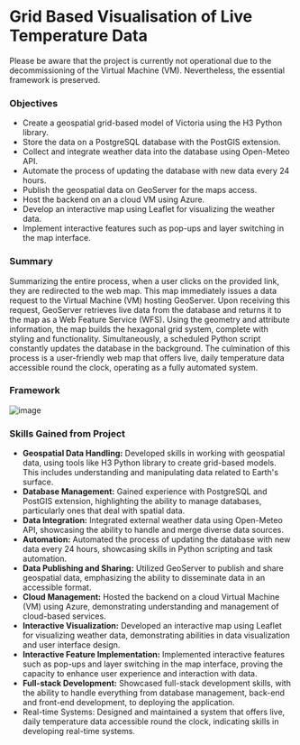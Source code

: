 # Grid Based Visualisation of Live Temperature Data

Please be aware that the project is currently not operational due to the decommissioning of the Virtual Machine (VM). Nevertheless, the essential framework is preserved.

### Objectives
- Create a geospatial grid-based model of Victoria using the H3 Python library.
- Store the data on a PostgreSQL database with the PostGIS extension.
- Collect and integrate weather data into the database using Open-Meteo API.
- Automate the process of updating the database with new data every 24 hours.
- Publish the geospatial data on GeoServer for the maps access.
- Host the backend on an a cloud VM using Azure.
- Develop an interactive map using Leaflet for visualizing the weather data.
- Implement interactive features such as pop-ups and layer switching in the map interface.

### Summary
Summarizing the entire process, when a user clicks on the provided link, they are redirected to the web map. This map immediately
issues a data request to the Virtual Machine (VM) hosting GeoServer. Upon receiving this request, GeoServer retrieves live data
from the database and returns it to the map as a Web Feature Service (WFS). Using the geometry and attribute information, the
map builds the hexagonal grid system, complete with styling and functionality. Simultaneously, a scheduled Python script constantly
updates the database in the background. The culmination of this process is a user-friendly web map that offers live, daily
temperature data accessible round the clock, operating as a fully automated system.

### Framework
![image](https://github.com/chrisxj33/TemperatureGrid-Victoria/assets/53899548/d5916f06-3537-44a1-b3eb-2c0e22060db0)

### Skills Gained from Project

- **Geospatial Data Handling:** Developed skills in working with geospatial data, using tools like H3 Python library to create grid-based models. This includes understanding and manipulating data related to Earth's surface.
- **Database Management:** Gained experience with PostgreSQL and PostGIS extension, highlighting the ability to manage databases, particularly ones that deal with spatial data.
- **Data Integration:** Integrated external weather data using Open-Meteo API, showcasing the ability to handle and merge diverse data sources.
- **Automation:** Automated the process of updating the database with new data every 24 hours, showcasing skills in Python scripting and task automation.
- **Data Publishing and Sharing:** Utilized GeoServer to publish and share geospatial data, emphasizing the ability to disseminate data in an accessible format.
- **Cloud Management:** Hosted the backend on a cloud Virtual Machine (VM) using Azure, demonstrating understanding and management of cloud-based services.
- **Interactive Visualization:** Developed an interactive map using Leaflet for visualizing weather data, demonstrating abilities in data visualization and user interface design.
- **Interactive Feature Implementation:** Implemented interactive features such as pop-ups and layer switching in the map interface, proving the capacity to enhance user experience and interaction with data.
- **Full-stack Development:** Showcased full-stack development skills, with the ability to handle everything from database management, back-end and front-end development, to deploying the application.
- Real-time Systems: Designed and maintained a system that offers live, daily temperature data accessible round the clock, indicating skills in developing real-time systems.
